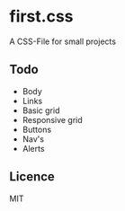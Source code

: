 # first.css
A CSS-File for small projects

## Todo
* Body
* Links
* Basic grid
* Responsive grid
* Buttons
* Nav's
* Alerts

## Licence
MIT
